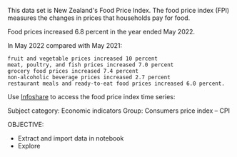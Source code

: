 This data set is New Zealand's Food Price Index. The food price index (FPI) measures the changes in prices that households pay for food.

Food prices increased 6.8 percent in the year ended May 2022.

In May 2022 compared with May 2021:

    fruit and vegetable prices increased 10 percent
    meat, poultry, and fish prices increased 7.0 percent
    grocery food prices increased 7.4 percent
    non-alcoholic beverage prices increased 2.7 percent
    restaurant meals and ready-to-eat food prices increased 6.0 percent.

Use [Infoshare](https://infoshare.stats.govt.nz/) to access the food price index time series:

Subject category: Economic indicators
Group: Consumers price index – CPI

OBJECTIVE:

- Extract and import data in notebook
- Explore 
